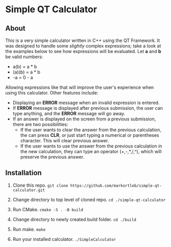 # Simple QT Calculator

## About
This is a very simple calculator written in C++ using the QT Framework. It was designed to handle some *slightly* 
complex expressions; take a look at the examples below to see how expressions will be evaluated. 
Let **a** and **b** be valid numbers:

- a(b) = a * b
- (a)(b) = a * b
- -a = 0 - a

Allowing expressions like that will improve the user's experience when using this calculator. Other features 
include:

- Displaying an **ERROR** message when an invalid expression is entered.
- If **ERROR** message is displayed after previous submission, the user can type anything, and the **ERROR** message 
  will go away.
- If an answer is displayed on the screen from a previous submission, there are two possibilities:
    - If the user wants to clear the answer from the previous calculation, the can press **CLR**, or
      just start typing a numerical or parentheses character. This will clear previous answer.
    - If the user wants to use the answer from the previous calculation in the new calculation,
      they can type an operator (+,-,*,/,^), which will preserve the previous answer.

## Installation
1. Clone this repo.
``git clone https://github.com/markortleb/simple-qt-calculator.git``

2. Change directory to top level of cloned repo.
``cd ./simple-qt-calculator``
   
3. Run CMake.
``cmake -S . -B build``
   
4. Change directory to newly created build folder.
``cd ./build``
   
5. Run make.
``make``
   
6. Run your installed calculator.
``./SimpleCalculator``
   

